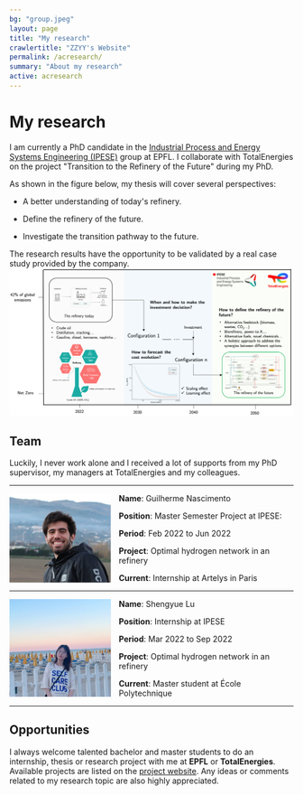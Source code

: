 ```yaml
---
bg: "group.jpeg"
layout: page
title: "My research"
crawlertitle: "ZZYY's Website"
permalink: /acresearch/
summary: "About my research"
active: acresearch
---
```


# My research
I am currently a PhD candidate in the [Industrial Process and Energy Systems Engineering (IPESE)](https://www.epfl.ch/labs/ipese/) group at EPFL. I collaborate with TotalEnergies on the project "Transition to the Refinery of the Future" during my PhD.

As shown in the figure below, my thesis will cover several perspectives:

- A better understanding of today's refinery.

- Define the refinery of the future.

- Investigate the transition pathway to the future.

The research results have the opportunity to be validated by a real case study provided by the company.
![Refienry Process](/assets/images/Research/research_slide.png)

## Team
Luckily, I never work alone and I received a lot of supports from my PhD supervisor, my managers at TotalEnergies and my colleagues.

------------------------------------------------------------------------------------------------

<div style="float: left; margin-right: 1em;"> 
<img src="/assets/images/Research/Guilherme.png" width="180" alt="Guilherme" /></div>

<!-- ![image](/assets/images/Research/Guilherme.png){:style="float: left"} -->

**Name**: Guilherme Nascimento

**Position**: Master Semester Project at IPESE: 

**Period**: Feb 2022 to Jun 2022

**Project**: Optimal hydrogen network in an refinery

**Current**: Internship at Artelys in Paris

------------------------------------------------------------------------------------------------

<div style="float: left; margin-right: 1em;">  <img src="/assets/images/Research/SyL.jpeg" width="180" alt="Shengyue" /></div>

**Name**: Shengyue Lu

**Position**: Internship at IPESE

**Period**: Mar 2022 to Sep 2022

**Project**: Optimal hydrogen network in an refinery

**Current**: Master student at École Polytechnique

------------------------------------------------------------------------------------------------

## Opportunities
I always welcome talented bachelor and master students to do an internship, thesis or research project with me at **EPFL** or **TotalEnergies**. Available projects are listed on the [project website](https://yizhao1101.github.io/researchproposal/). Any ideas or comments related to my research topic are also highly appreciated.




<!-- **Abstract**: This project used two different approaches, which are Pinch Technology (PT) and mathematical modeling method using mixed integer nolinear programming (MINLP), to obtain optimal hydrogen network designs in a refinery. The hydrogen consuming and producing processes of an oil refinery were analyzed and identified. Computation of the missing information in the current scenario was conducted and then a reference case was established. With the focus on various purities, pressures and flowrates for the hydro-processing units, a pinch analysis was realized in order to set a target for the minimum hydrogen requirement of the system. A MINLP method was further created to optimize the hydrogen network with the objective functions to minimize the hydrogen consumption and the total annualized cost. A number of scenarios were analyzed considering different hydrogen production technologies and electricity suppliers. The results show that the scenario with the best economical performance is the one with hydrogen production from Steam Methane Reforming without Carbon and Capture and electricity supplied by a wind farm with a Total Annualized Cost of $142\:[M\:CHF/year]$. However, the one with hydrogen production from Steam Methane Reforming with Carbon Capture and electricity from a wind farm has the best overall performance with a total annualized Cost of $222\:[M\:CHF/year]$. The technologies using electrolysis for the production of hydrogen have the lowest `CO_2` emissions but are $98\:[M\:CHF/year]$ more expensive than the previous scenario. However, with the evolution of green hydrogen technologies, this cost gap is expected to decrease.  -->

<!-- **Abstract**: Under the scope of net zero emission, a large-scale deployment of renewable technologies, especially clean hydrogen is required. Hydrogen is a clean fuel and an ideal energy carrier that can be used to store, move, and deliver energy. Nowadays, most hydrogen is produced by steam methane reforming or gasification of coal, with only less than 5\% of hydrogen produced by electrolysis. Among the electrolysis technologies, PEM electrolysis and SOE are favored of high hydrogen production rate and high energy efficiency, but the high cost hindered their further application. However, it is foreseeable that the cost of green hydrogen will decrease with the global shipment due to the learning effect. This reduction could result from the advancement of techniques or the economies of scale (SOE), but real mechanisms behind this correlation is still unclear. In this study, a comprehensive bottom-up cost estimation model was built and validated by industrial partners, the public database and specific literature. This model evaluated the cost of PEMEC and SOEC from several different perspectives, such as material cost, capital expenditure, utility cost, etc. Especially, the relationship between the cost and the factory throughput was addressed. It was found that the material cost in the CCM process has the biggest contribution and occupies 32% of the total cost. It’s of great importance to reduce the use of luxury materials in CCM. Regarding to EOS, the decrease of quotes of materials dominates when the production scale is relatively small. When the throughput of the factory is between 500 MW/y and 10000 MW/y, the continuing cost reduction is more brought by the higher utilization rate of equipment, manpower and buildings. The cost of SOEC is nearly constant and approaching the minimum marginal cost when the production volume exceeds 10000 MW/y. By associating the cost model with the learning curve and applying different parameters, this model has the potential to be applied to green hydrogen price forecasting and various industries. -->